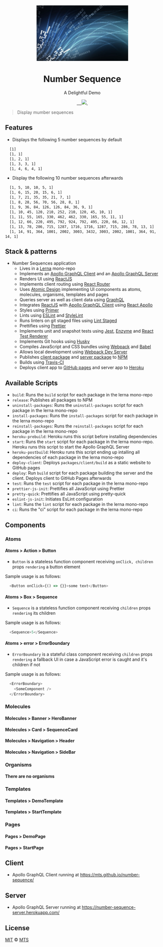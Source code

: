 <p align="center">
  <img width="300px" src="/logo.png">
</p>

<h1 align="center">Number Sequence</h1>

<p align="center">A Delightful Demo</p>

<p align="center">
  <a aria-label="npm package" href="https://www.npmjs.com/package/number-sequence-client">
    <img alt="" src="https://img.shields.io/npm/v/number-sequence-client.svg">
  </a>

  <a aria-label="travis build" href="https://travis-ci.org/mts/number-sequence">
    <img alt="" src="https://img.shields.io/travis/mts/number-sequence.svg?logo=travis">
  </a>

  <a aria-label="downloads" href="http://npm-stat.com/charts.html?package=number-sequence-client&from=2018-10-13">
    <img alt="" src="https://img.shields.io/npm/dm/number-sequence-client.svg">
  </a>

  <a aria-label="last commit" href="https://github.com/mts/number-sequence/commits/master">
    <img alt="" src="https://img.shields.io/github/last-commit/mts/number-sequence.svg">
  </a>

  <a aria-label="contributors graph" href="https://github.com/mts/number-sequence/graphs/contributors">
    <img src="https://img.shields.io/github/contributors/mts/number-sequence.svg">
  </a>

  <a aria-label="license" href="https://github.com/mts/number-sequence/blob/master/LICENSE">
    <img src="https://img.shields.io/github/license/mts/number-sequence.svg" alt="">
  </a>
</p>

> Display mumber sequences

## Features

- Displays the following 5 number sequences by default
```
  [1]
  [1, 1]
  [1, 2, 1]
  [1, 3, 3, 1]
  [1, 4, 6, 4, 1]
```
- Display the following 10 number sequences afterwards
```
  [1, 5, 10, 10, 5, 1]
  [1, 6, 15, 20, 15, 6, 1]
  [1, 7, 21, 35, 35, 21, 7, 1]
  [1, 8, 28, 56, 70, 56, 28, 8, 1]
  [1, 9, 36, 84, 126, 126, 84, 36, 9, 1]
  [1, 10, 45, 120, 210, 252, 210, 120, 45, 10, 1]
  [1, 11, 55, 165, 330, 462, 462, 330, 165, 55, 11, 1]
  [1, 12, 66, 220, 495, 792, 924, 792, 495, 220, 66, 12, 1]
  [1, 13, 78, 286, 715, 1287, 1716, 1716, 1287, 715, 286, 78, 13, 1]
  [1, 14, 91, 364, 1001, 2002, 3003, 3432, 3003, 2002, 1001, 364, 91, 14, 1]
```

## Stack & patterns
- Number Sequences application
  - Lives in a [Lerna](https://github.com/lerna/lerna) mono-repo
  - Implements an [Apollo GraphQL Client](https://github.com/apollographql/apollo-client) and an [Apollo GraphQL Server](https://github.com/apollographql/apollo-server)
  - Renders UI using [ReactJS](https://github.com/facebook/react)
  - Implements client routing using [React Router](https://github.com/ReactTraining/react-router)
  - Uses [Atomic Design](http://bradfrost.com/blog/post/atomic-web-design/) implementing UI components as atoms, molecules, organisms, templates and pages
  - Queries server as well as client data using [GraphQL](https://graphql.org/)
  - Integrates [ReactJS](https://github.com/facebook/react) with [Apollo GraphQL Client](https://github.com/apollographql/apollo-client) using [React Apollo](https://github.com/apollographql/react-apollo)
  - Styles using [Primer](https://github.com/primer/primer)
  - Lints using [ESLint](https://github.com/eslint/eslint) and [StyleLint](https://github.com/stylelint/stylelint)
  - Runs linters on git staged files using [Lint Staged](https://github.com/okonet/lint-staged)
  - Prettifies using [Prettier](https://github.com/prettier/prettier)
  - Implements unit and snapshot tests using [Jest](https://jestjs.io/), [Enzyme](https://github.com/airbnb/enzyme) and [React Test Renderer](https://github.com/facebook/react/tree/master/packages/react-test-renderer)
  - Implements Git hooks using [Husky](https://github.com/typicode/husky)
  - Compiles JavaScript and CSS bundles using [Webpack](https://github.com/webpack/webpack) and [Babel](https://github.com/babel/babel)
  - Allows local development using [Webpack Dev Server](https://github.com/webpack/webpack-dev-server)
  - Publishes [client package](https://www.npmjs.com/package/number-sequence-client) and [server package](https://www.npmjs.com/package/number-sequence-server) to [NPM](https://www.npmjs.com/)
  - Builds using [Travis-CI](https://travis-ci.org/mts/number-sequence)
  - Deploys client app to [GitHub pages](https://mts.github.io/number-sequence/) and server app to [Heroku](https://dashboard.heroku.com/apps/number-sequence-server)

## Available Scripts
- `build`: Runs the `build` script for each package in the lerna mono-repo
- `release`: Publishes all packages to NPM
- `uninstall-packages`: Runs the `uninstall-packages` script for each package in the lerna mono-repo
- `install-packages`: Runs the `install-packages` script for each package in the lerna mono-repo
- `reinstall-packages`: Runs the `reinstall-packages` script for each package in the lerna mono-repo
- `heroku-prebuild`: Heroku runs this script before installing dependencies
- `start`: Runs the `start` script for each package in the lerna mono-repo. Heroku runs this script to start the Apollo GraphQL Server
- `heroku-postbuild`: Heroku runs this script ending up intalling all dependencies of each package in the lerna mono-repo
- `deploy-client`: Deploys `packages/client/build` as a static website to GitHub pages
- `deploy`: Run `build` script for each package building the server and the client. Deploys client to GitHub Pages afterwards
- `test`: Runs the `test` script for each package in the lerna mono-repo
- `prettier-js-init`: Prettifies all JavaScript using Prettier
- `pretty-quick`: Prettifies all JavaScript using pretty-quick
- `eslint-js-init`: Initiates EsLint configuration
- `lint`: Runs the `lint` script for each package in the lerna mono-repo
- `ci`: Runs the "ci" script for each package in the lerna mono-repo

## Components

### Atoms

#### Atoms > Action > Button
- `Button` is a
  stateless function component
  receiving `onClick, children` props
`rendering`
  a button element

Sample usage is as follows:
```javascript
  <Button onClick={() => {}}>some text</Button>
```

#### Atoms > Box > Sequence
- `Sequence` is a
  stateless function component
  receiving `children` props
`rendering`
  its children

Sample usage is as follows:
```javascript
  <Sequence>5</Sequence>
```

#### Atoms > error > ErrorBoundary
- `ErrorBoundary` is a
  stateful class component
  receiving `children` props
`rendering`
  a fallback UI in case a JavaScript error is caught and
  it's children if not

Sample usage is as follows:
```javascript
  <ErrorBoundary>
    <SomeComponent />
  </ErrorBoundary>
```

### Molecules

#### Molecules > Banner > HeroBanner

#### Molecules > Card > SequenceCard

#### Molecules > Navigation > Header

#### Molecules > Navigation > SideBar


### Organisms

#### There are no organisms

### Templates

#### Templates > DemoTemplate

#### Templates > StartTemplate

### Pages

#### Pages > DemoPage

#### Pages > StartPage


## Client
- Apollo GraphQL Client running at https://mts.github.io/number-sequence/

## Server
- Apollo GraphQL Server running at https://number-sequence-server.herokuapp.com/

## License

[MIT](./LICENSE) &copy; [MTS](https://github.com/mts)
